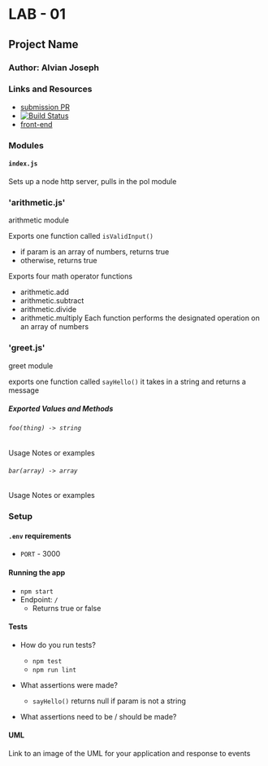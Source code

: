 # LAB - 01 

## Project Name

### Author: Alvian Joseph

### Links and Resources
* [submission PR](https://github.com/alvian-401-advanced-javascript/lab-01)
* [![Build Status](https://www.travis-ci.com/alvian-401-advanced-javascript/lab-01.svg?branch=master)](https://www.travis-ci.com/alvian-401-advanced-javascript/lab-01)
* [front-end](https://alvian-lab-01.herokuapp.com/)


### Modules
#### `index.js`
Sets up a node http server, pulls in the pol module

### 'arithmetic.js'
arithmetic module

Exports one function called `isValidInput()`
* if param is an array of numbers, returns true
* otherwise, returns true

Exports four math operator functions
* arithmetic.add
* arithmetic.subtract
* arithmetic.divide
* arithmetic.multiply 
Each function performs the designated operation on an array of numbers

### 'greet.js'
greet module

exports one function called `sayHello()`
it takes in a string and returns a message
##### Exported Values and Methods

###### `foo(thing) -> string`
Usage Notes or examples

###### `bar(array) -> array`
Usage Notes or examples

### Setup
#### `.env` requirements
* `PORT` - 3000

#### Running the app
* `npm start`
* Endpoint: `/`
  * Returns true or false

  
#### Tests
* How do you run tests?
  * `npm test`
  * `npm run lint`

* What assertions were made?
  * `sayHello()` returns null if param is not a string
* What assertions need to be / should be made?

#### UML
Link to an image of the UML for your application and response to events
